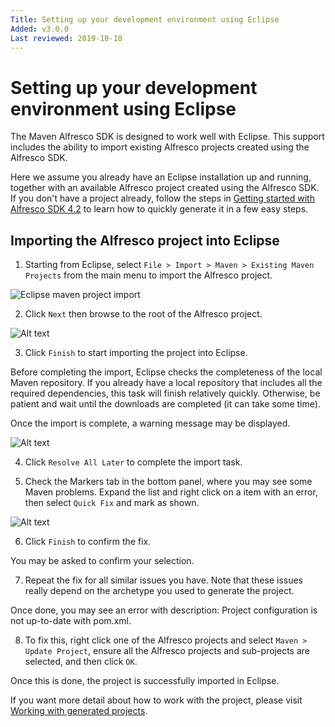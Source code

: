 ```yaml
---
Title: Setting up your development environment using Eclipse
Added: v3.0.0
Last reviewed: 2019-10-18
---
```

# Setting up your development environment using Eclipse

The Maven Alfresco SDK is designed to work well with Eclipse. This support includes the ability to import existing Alfresco projects created using the 
Alfresco SDK.

Here we assume you already have an Eclipse installation up and running, together with an available Alfresco project created using the Alfresco SDK. If you 
don't have a project already, follow the steps in [Getting started with Alfresco SDK 4.2](../getting-started.md) to learn how to quickly generate it in a few 
easy steps.

## Importing the Alfresco project into Eclipse

1. Starting from Eclipse, select `File > Import > Maven > Existing Maven Projects` from the main menu to import the Alfresco project.

![Eclipse maven project import](../docassets/images/sdk-dev-env-eclipse-import.png)

2. Click `Next` then browse to the root of the Alfresco project.

![Alt text](../docassets/images/sdk-dev-env-eclipse-project.png "Eclipse maven project selection")

3. Click `Finish` to start importing the project into Eclipse.

Before completing the import, Eclipse checks the completeness of the local Maven repository. If you already have a local repository that includes all the 
required dependencies, this task will finish relatively quickly. Otherwise, be patient and wait until the downloads are completed (it can take some time).

Once the import is complete, a warning message may be displayed.

![Alt text](../docassets/images/sdk-dev-env-eclipse-warning.png "Eclipse maven project import warning")

4. Click `Resolve All Later` to complete the import task.

5. Check the Markers tab in the bottom panel, where you may see some Maven problems. Expand the list and right click on a item with an error, then select 
`Quick Fix` and mark as shown.

![Alt text](../docassets/images/sdk-dev-env-eclipse-quickfix.png "Eclipse maven project import quick fix")

6. Click `Finish` to confirm the fix.

You may be asked to confirm your selection.

7. Repeat the fix for all similar issues you have. Note that these issues really depend on the archetype you used to generate the project.

Once done, you may see an error with description: Project configuration is not up-to-date with pom.xml.

8. To fix this, right click one of the Alfresco projects and select `Maven > Update Project`, ensure all the Alfresco projects and sub-projects are selected, 
and then click `OK`.

Once this is done, the project is successfully imported in Eclipse. 

If you want more detail about how to work with the project, please visit [Working with generated projects](../working-with-generated-projects/README.md).
